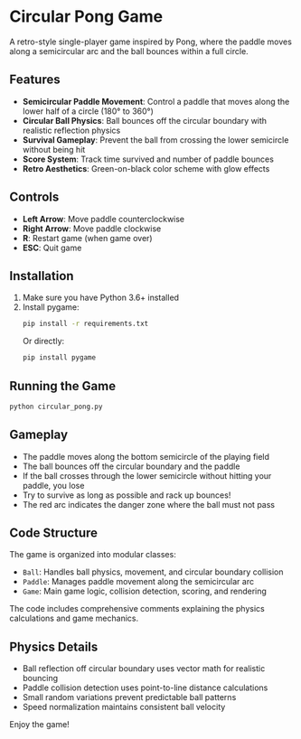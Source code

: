 # Circular Pong Game

A retro-style single-player game inspired by Pong, where the paddle moves along a semicircular arc and the ball bounces within a full circle.

## Features

- **Semicircular Paddle Movement**: Control a paddle that moves along the lower half of a circle (180° to 360°)
- **Circular Ball Physics**: Ball bounces off the circular boundary with realistic reflection physics
- **Survival Gameplay**: Prevent the ball from crossing the lower semicircle without being hit
- **Score System**: Track time survived and number of paddle bounces
- **Retro Aesthetics**: Green-on-black color scheme with glow effects

## Controls

- **Left Arrow**: Move paddle counterclockwise
- **Right Arrow**: Move paddle clockwise
- **R**: Restart game (when game over)
- **ESC**: Quit game

## Installation

1. Make sure you have Python 3.6+ installed
2. Install pygame:
   ```bash
   pip install -r requirements.txt
   ```
   Or directly:
   ```bash
   pip install pygame
   ```

## Running the Game

```bash
python circular_pong.py
```

## Gameplay

- The paddle moves along the bottom semicircle of the playing field
- The ball bounces off the circular boundary and the paddle
- If the ball crosses through the lower semicircle without hitting your paddle, you lose
- Try to survive as long as possible and rack up bounces!
- The red arc indicates the danger zone where the ball must not pass

## Code Structure

The game is organized into modular classes:

- `Ball`: Handles ball physics, movement, and circular boundary collision
- `Paddle`: Manages paddle movement along the semicircular arc
- `Game`: Main game logic, collision detection, scoring, and rendering

The code includes comprehensive comments explaining the physics calculations and game mechanics.

## Physics Details

- Ball reflection off circular boundary uses vector math for realistic bouncing
- Paddle collision detection uses point-to-line distance calculations
- Small random variations prevent predictable ball patterns
- Speed normalization maintains consistent ball velocity

Enjoy the game!
